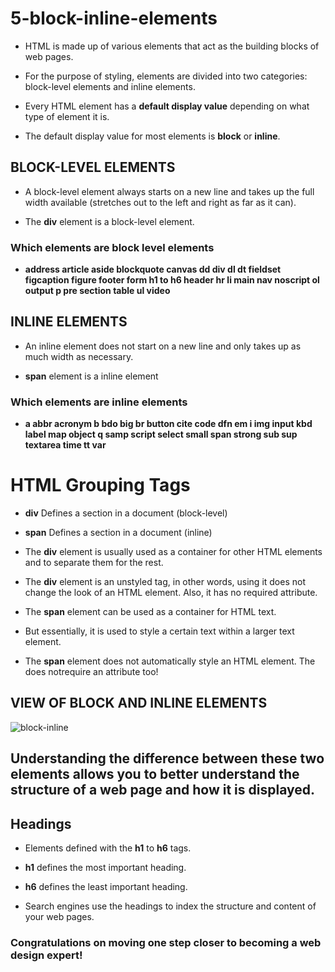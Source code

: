 # 5-block-inline-elements

* HTML is made up of various elements that act as the building blocks of web pages.

* For the purpose of styling, elements are divided into two categories: block-level elements and inline elements.

* Every HTML element has a **default display value** depending on what type of element it is. 

* The default display value for most elements is **block** or **inline**.



## BLOCK-LEVEL ELEMENTS

* A block-level element always starts on a new line and takes up the full width available (stretches out to the left and right as far as it can).

* The **div** element is a block-level element.



### Which elements are block level elements

* **address article aside blockquote canvas dd div dl dt fieldset figcaption figure footer form h1 to h6 header hr li main nav noscript ol output p pre section table ul video**



## INLINE ELEMENTS

* An inline element does not start on a new line and only takes up as much width as necessary.

* **span** element is a inline element



### Which elements are inline elements

* **a abbr acronym b bdo big br button cite code dfn em i img input kbd label map object q samp script select small span strong sub sup textarea time tt var**



# HTML Grouping Tags

* **div** Defines a section in a document (block-level)

* **span** Defines a section in a document (inline)

* The **div** element is usually used as a container for other HTML elements and to separate them for the rest.

* The **div** element is an unstyled tag, in other words, using it does not change the look of an HTML element. Also, it has no required attribute.

* The **span** element can be used as a container for HTML text. 

* But essentially, it is used to style a certain text within a larger text element.

* The **span** element does not automatically style an HTML element. The <span> does notrequire an attribute too!



## VIEW OF BLOCK AND INLINE ELEMENTS

![block-inline](https://user-images.githubusercontent.com/15605278/43121091-2ce0bc14-8f3a-11e8-939e-b18de4c84123.jpeg)



## Understanding the difference between these two elements allows you to better understand the structure of a web page and how it is displayed.




## Headings

* Elements defined with the **h1** to **h6** tags.

* **h1** defines the most important heading.

* **h6** defines the least important heading.

* Search engines use the headings to index the structure and content of your web pages.










### Congratulations on moving one step closer to becoming a web design expert!